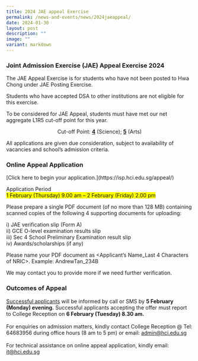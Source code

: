 ```yaml
---
title: 2024 JAE appeal Exercise
permalink: /news-and-events/news/2024jaeappeal/
date: 2024-01-30
layout: post
description: ""
image: ""
variant: markdown
---
```

<h3>Joint Admission Exercise (JAE) Appeal Exercise 2024</h3>
<p>The JAE Appeal Exercise is for students who have not been posted to Hwa
Chong under JAE Posting Exercise.</p>
<p>Students who have accepted DSA to other institutions are not eligible
for this exercise.</p>
<p>To be considered for JAE Appeal, students must have met our net aggregate
L1R5 cut-off point for this year.</p>
<p></p><center>Cut-off Point: <u><b>4</b></u> (Science); <u><b>5</b></u> (Arts)<p></p></center>
<p>All applications are given due consideration, subject to availability
of vacancies and school’s admission criteria.</p>
<p></p><h3>Online Appeal Application</h3>
[Click here to begin your application.](https://isp.hci.edu.sg/appeal/)
<p>Application Period<br>
<span style="background-color: #FFFF00">1 February (Thursday) 9.00 am – 2 February (Friday) 2.00 pm</span></p>
<p>Please prepare a single PDF document (of no more than 128 MB) containing
scanned copies of the following 4 supporting documents for uploading:</p>
<p>i)  JAE verification slip (Form A)<br>
			ii) GCE O-level examination results slip<br>
			iii) Sec 4 School Preliminary Examination result slip<br>
			iv) Awards/scholarships (if any)
</p><p>Please name your PDF document as &lt;Applicant’s Name_Last 4 Characters
of NRIC&gt;. Example: AndrewTan_234B</p>
<p></p>
We may contact you to provide more if we need further verification.<br>

<h3>Outcomes of Appeal</h3>
<u>Successful applicants</u> will be informed by call or SMS by <b>5 February (Monday) evening.</b> Successful applicants accepting the offer must report to College Reception on <b>6 February (Tuesday) 8.30 am.</b><br><br>
For enquiries on admission matters, kindly contact College Reception @ Tel: 64683956 during office hours (8 am to 5 pm) or email:
<a href="mailto:admin@hci.edu.sg">admin@hci.edu.sg</a><br><br>
For technical assistance on online appeal application, kindly email: 
<a href="mailto:it@hci.edu.sg">it@hci.edu.sg</a>